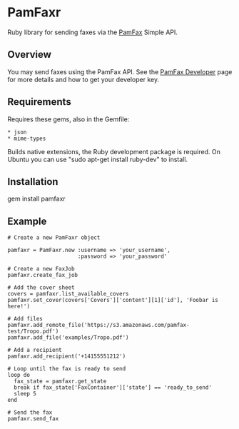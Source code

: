 PamFaxr
=======

Ruby library for sending faxes via the [PamFax](http://www.pamfax.biz/en/partners/tropo/) Simple API.

Overview
--------

You may send faxes using the PamFax API. See the [PamFax Developer](http://www.pamfax.biz/en/partners/tropo/) page for more details and how to get your developer key.

Requirements
------------

Requires these gems, also in the Gemfile:

	* json
	* mime-types
	
Builds native extensions, the Ruby development package is required. On Ubuntu you can use "sudo apt-get install ruby-dev" to install.

Installation
------------

gem install pamfaxr

Example
-------

    # Create a new PamFaxr object
	
	pamfaxr = PamFaxr.new :username => 'your_username', 
	                      :password => 'your_password'
	
	# Create a new FaxJob
	pamfaxr.create_fax_job
    
    # Add the cover sheet
	covers = pamfaxr.list_available_covers
	pamfaxr.set_cover(covers['Covers']['content'][1]['id'], 'Foobar is here!')
	
	# Add files
	pamfaxr.add_remote_file('https://s3.amazonaws.com/pamfax-test/Tropo.pdf')
	pamfaxr.add_file('examples/Tropo.pdf')
	
	# Add a recipient
	pamfaxr.add_recipient('+14155551212')
	
	# Loop until the fax is ready to send
	loop do
	  fax_state = pamfaxr.get_state
	  break if fax_state['FaxContainer']['state'] == 'ready_to_send'
	  sleep 5
	end
	
	# Send the fax
	pamfaxr.send_fax